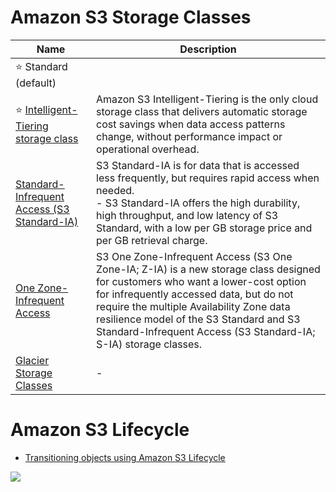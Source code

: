 # Amazon S3 Storage Classes

| Name                                                                                                                                                       | Description                                                                                                                                                                                                                                                                                                                          |
|------------------------------------------------------------------------------------------------------------------------------------------------------------|--------------------------------------------------------------------------------------------------------------------------------------------------------------------------------------------------------------------------------------------------------------------------------------------------------------------------------------|
| :star: Standard (default)                                                                                                                                  |                                                                                                                                                                                                                                                                                                                                      |
| :star: [Intelligent-Tiering storage class](https://aws.amazon.com/s3/storage-classes/intelligent-tiering/)                                                 | Amazon S3 Intelligent-Tiering is the only cloud storage class that delivers automatic storage cost savings when data access patterns change, without performance impact or operational overhead.                                                                                                                                     |
| [Standard-Infrequent Access (S3 Standard-IA)](https://aws.amazon.com/s3/storage-classes/)                                                                  | S3 Standard-IA is for data that is accessed less frequently, but requires rapid access when needed. <br/>- S3 Standard-IA offers the high durability, high throughput, and low latency of S3 Standard, with a low per GB storage price and per GB retrieval charge.                                                                  |
| [One Zone-Infrequent Access](https://aws.amazon.com/about-aws/whats-new/2018/04/announcing-s3-one-zone-infrequent-access-a-new-amazon-s3-storage-class/)   | S3 One Zone-Infrequent Access (S3 One Zone-IA; Z-IA) is a new storage class designed for customers who want a lower-cost option for infrequently accessed data, but do not require the multiple Availability Zone data resilience model of the S3 Standard and S3 Standard-Infrequent Access (S3 Standard-IA; S-IA) storage classes. |
| [Glacier Storage Classes](S3Glacier.md)                                                                                                                    | -                                                                                                                                                                                                                                                                                                                                    |

# Amazon S3 Lifecycle
- [Transitioning objects using Amazon S3 Lifecycle](https://docs.aws.amazon.com/AmazonS3/latest/userguide/lifecycle-transition-general-considerations.html)

![](https://docs.aws.amazon.com/images/AmazonS3/latest/userguide/images/lifecycle-transitions-v3.png)